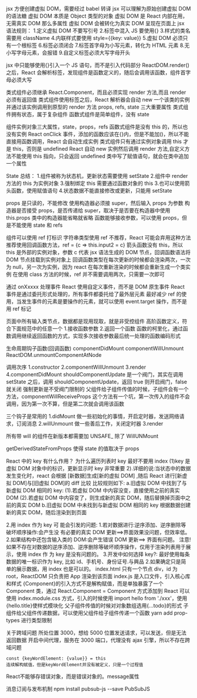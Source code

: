 jsx 方便创建虚拟 DOM，需要经过 babel 转译
jsx 可以理解为原始创建虚拟 DOM 的语法糖
虚拟 DOM 本质是 Object 类型的对象
虚拟 DOM 是 React 内部在用，无需真实 DOM 那么多属性
虚拟 DOM 会被转化为真实 DOM 呈现在页面上
jsx 语法规则： 1.定义虚拟 DOM 不要写引号 2.标签中混入 JS 要使用{} 3.样式的类名需要用 className 4.内联样式要使用 style={{key: value}} 5.虚拟 DOM 必须只有一个根标签 6.标签必须闭合 7.标签首字母为小写元素，转化为 HTML 元素 8.无小写字母元素，会报错 9.自定义标签必须大写字母开头

jsx 中只能够使用{}引入一个 JS 语句，而不是引入代码部分
ReactDOM.render()之后，React 会解析标签，发现组件是函数定义的，随后会调用该函数，组件首字母必须大写

类式组件必须继承 React.Component，而且必须实现 render 方法,而且 render 必须有返回值
类式组件使用标签之后，React 解析器会自动 new 一个该类的实例并通过该实例调用到原型的 render 方法
props, refs, state 三大重要属性
类式组件拥有状态，属于复杂组件
函数式组件是简单组件，没有 state

组件实例对象三大属性，state，props，refs
函数式组件是没有 this 的，所以也没有实例
React onClick 事件，添加的函数应该在{}内，但是不能加()，所以不能直接用函数调用，React 会自动生成实例
类式组件只有通过实例对象调用 this 才是 this，否则是 undefined
React 自动 new 实例然后调用 render 方法,自定义方法不能使用 this 指向，只会返回 undefined
类中写了赋值语句，就会在类中追加一个属性

State 总结： 1.组件被称为状态机，更新状态需要使用 setState 2.组件中 render 方法的 this 为实例对象 3.强制绑定 this 需要通过函数对象的 this 3.也可以使用箭头函数，使用赋值语句 4.状态数据不能直接修改或更新，只能用 setState

props 是只读的，不能修改
使用构造器必须接 super，然后输入 props 为参数
构造器是否接受 props，是否传递给 super，取决于是否要在构造器中使用 this.props
类中的构造器能省略就省略
函数能够接收参数，可以使用 props，但是不能使用 state 和 refs

组件可以使用 ref 打标识
字符串类型使用 ref 不推荐，React 可能会弃用这种方法
推荐使用回调函数方法，ref = {c => this.input2 = c}
箭头函数没有 this，所以 this 是外部的实例对象，参数 c 代表 jsx 语法生成的 DOM 节点，回调函数语法将 DOM 节点挂载到实例对象上
回调函数类型在每次更新的时候都会渲染两次，一次为 null，另一次为实例，因为 react 在每次重新渲染的时候都会重新生成一个类实例
在使用 class 方法的时候，ref 并不需要调用两次，只需要一次即可

通过 onXxxxx 处理事件
React 使用自定义事件，而不是 DOM 原生事件
React 事件是通过委托形式处理的，所有事件都委托给了最外层元素
最好减少 ref 的使用，当发生事件的元素是要操作的元素，就可以使用 event.target 操作，而不是用 ref 标记

页面中所有输入类节点，数据都是现用现取，就是非受控组件
高阶函数定义，符合下面规范中的任意一个 1.接收函数参数 2.返回一个函数
函数的柯里化，通过函数调用继续返回函数的方式，实现多次接收参数最后统一处理的函数编码形式

生命周期钩子函数(回调函数)
componentDidMount
componentWillUnmount
ReactDOM.unmountComponentAtNode

调用次序
1.constructor
2.componentWillUnmount
3.render
4.componentDidMount
shouldComponentUpdate 是一个阀门，其实在调用 setState 之后，调用 shouldComponentUpdate，返回 true 则开启阀门，false 就关闭
强制更新是不受阀门限制的
父组件给子组件传值的时候，子组件会有一个方法，componentWillReceiveProps
这个方法有一个坑，第一次传入的组件不会调用，因为第一次不算，但是第二次就会调用该函数

三个钩子是常用的
1.didMount 做一些初始化的事情，开启定时器，发送网络请求，订阅消息
2.willUnmount 做一些善后工作，关闭定时器
3.render

所有带 will 的组件在新版本都需要加 UNSAFE\_
除了 WillUNMount

getDerivedStateFromProps 使得 state 的值取决于 props

React 中的 key 有什么作用？
为什么遍历列表时 key 最好不要用 index
(1)key 是虚拟 DOM 对象中的标识，更新显示时 key 非常重要
2).详细的说:当状态中的数据发生变化时，react 会根据 [新数据]生成[新的虚拟 DOM] ,随后 React 进行[新虚拟 DOM]与[旧虚拟 DOM]的 diff 比较
比较规则如下:
a.旧虚拟 DOM 中找到了与新虚拟 DOM 相同的 key:
(1).若虚拟 DOM 中内容没变，直接使用之前的真实 DOM
(2).若虚拟 DOM 中内容变了，则生成新的真实 DOM，随后替换掉页面中之前的真实 DOM
b.旧虚拟 DOM 中未找到与新虚拟 DOM 相同的 key
根据数据创建新的真实 DOM，随后渲染到到页面

2.用 index 作为 key 可 能会引发的问题: 1.若对数据进行:逆序添加、逆序删除等破坏顺序操作:会产生没 有必要的真实 DOM 更新==>界面效果没问题，但效率低。 2.如果结构中还包含输入类的 DOM:会产生错误 DOM 更新==> 界面有问题。
注意!如果不存在对数据的逆序添加、逆序删除等破坏顺序操作，仅用于渲染列表用于展示，使用 index 作 为 key 是没有问题的。 3.开发中如何选择 key?:
最好使用每条数据的唯一标识作为 key, 比如 id、手机号、身份证号.与興品 2.如果确定只是简单的展示数据，用 index 也是可以的。
index.html 只有一个节点 div，id 为 root，ReactDOM 只负责把 App 渲染到该页面
index.js 是入口文件，引入核心库和样式
{Component}的引入方式不是解构赋值，而是单独暴露了一个 Component 类，通过 React.Component = Component 方式添加到 React
可以使用 index.module.css 方式，引入的时候使用 import hello from './xxx'，使用{hello.title}使样式模块化
父子组件传值的时候对对象数组选用{...todo}的形式
子组件给父组件传递数据，可以使用父组件给子组件传递一个函数
yarn add prop-types 进行类型限制

关于跨域问题
所处位置 3000，想给 5000 位置发送请求，可以发送，但是无法返回数据
开启中间代理，服务在 3000 端口，代理没有 ajax 引擎，所以不存在跨域问题

    const {keyWordElement: {value}} = this
    连续解构赋值，但是keyWordElement并没有被定义，只是一个过程值
React不能够存错误对象，而是错误对象的。message属性

消息订阅与发布机制
npm install pubsub-js --save 
PubSubJS
